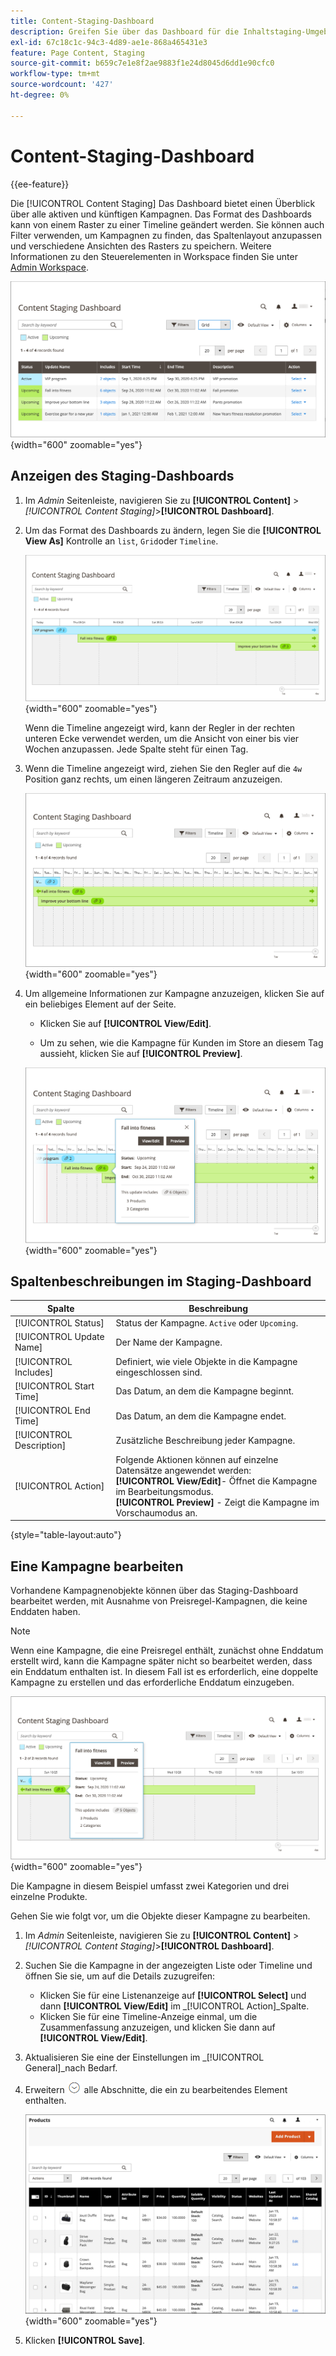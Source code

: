 ```yaml
---
title: Content-Staging-Dashboard
description: Greifen Sie über das Dashboard für die Inhaltstaging-Umgebung auf eine Übersicht aller aktiven und künftigen Kampagnen zu.
exl-id: 67c18c1c-94c3-4d89-ae1e-868a465431e3
feature: Page Content, Staging
source-git-commit: b659c7e1e8f2ae9883f1e24d8045d6dd1e90cfc0
workflow-type: tm+mt
source-wordcount: '427'
ht-degree: 0%

---
```


# Content-Staging-Dashboard

{{ee-feature}}

Die [!UICONTROL Content Staging] Das Dashboard bietet einen Überblick über alle aktiven und künftigen Kampagnen. Das Format des Dashboards kann von einem Raster zu einer Timeline geändert werden. Sie können auch Filter verwenden, um Kampagnen zu finden, das Spaltenlayout anzupassen und verschiedene Ansichten des Rasters zu speichern. Weitere Informationen zu den Steuerelementen in Workspace finden Sie unter [Admin Workspace](../getting-started/admin-workspace.md).

![Staging-Dashboard in Rasteransicht](./assets/content-staging-grid-view.png){width="600" zoomable="yes"}

## Anzeigen des Staging-Dashboards

1. Im _Admin_ Seitenleiste, navigieren Sie zu  **[!UICONTROL Content]** > _[!UICONTROL Content Staging]_>**[!UICONTROL Dashboard]**.

1. Um das Format des Dashboards zu ändern, legen Sie die **[!UICONTROL View As]** Kontrolle an `list`, `Grid`oder `Timeline`.

   ![Timeline-Ansicht](./assets/content-staging-dashboard-timeline.png){width="600" zoomable="yes"}

   Wenn die Timeline angezeigt wird, kann der Regler in der rechten unteren Ecke verwendet werden, um die Ansicht von einer bis vier Wochen anzupassen. Jede Spalte steht für einen Tag.

1. Wenn die Timeline angezeigt wird, ziehen Sie den Regler auf die `4w` Position ganz rechts, um einen längeren Zeitraum anzuzeigen.

   ![Vierwöchige Ansicht](./assets/content-staging-timeline-4-week-view.png){width="600" zoomable="yes"}

1. Um allgemeine Informationen zur Kampagne anzuzeigen, klicken Sie auf ein beliebiges Element auf der Seite.

   - Klicken Sie auf **[!UICONTROL View/Edit]**.

   - Um zu sehen, wie die Kampagne für Kunden im Store an diesem Tag aussieht, klicken Sie auf **[!UICONTROL Preview]**.

   ![Kampagneninformationen](./assets/content-staging-campaign-info.png){width="600" zoomable="yes"}

## Spaltenbeschreibungen im Staging-Dashboard

| Spalte | Beschreibung |
|--- |--- |
| [!UICONTROL Status] | Status der Kampagne. `Active` oder `Upcoming`. |
| [!UICONTROL Update Name] | Der Name der Kampagne. |
| [!UICONTROL Includes] | Definiert, wie viele Objekte in die Kampagne eingeschlossen sind. |
| [!UICONTROL Start Time] | Das Datum, an dem die Kampagne beginnt. |
| [!UICONTROL End Time] | Das Datum, an dem die Kampagne endet. |
| [!UICONTROL Description] | Zusätzliche Beschreibung jeder Kampagne. |
| [!UICONTROL Action] | Folgende Aktionen können auf einzelne Datensätze angewendet werden:<br/>**[!UICONTROL View/Edit]**- Öffnet die Kampagne im Bearbeitungsmodus.<br/>**[!UICONTROL Preview]** - Zeigt die Kampagne im Vorschaumodus an. |

{style="table-layout:auto"}

## Eine Kampagne bearbeiten

Vorhandene Kampagnenobjekte können über das Staging-Dashboard bearbeitet werden, mit Ausnahme von Preisregel-Kampagnen, die keine Enddaten haben.

>[!NOTE]
>
>Wenn eine Kampagne, die eine Preisregel enthält, zunächst ohne Enddatum erstellt wird, kann die Kampagne später nicht so bearbeitet werden, dass ein Enddatum enthalten ist. In diesem Fall ist es erforderlich, eine doppelte Kampagne zu erstellen und das erforderliche Enddatum einzugeben.

![Kampagnendetails](./assets/content-staging-dashboard-view-edit.png){width="600" zoomable="yes"}

Die Kampagne in diesem Beispiel umfasst zwei Kategorien und drei einzelne Produkte.

Gehen Sie wie folgt vor, um die Objekte dieser Kampagne zu bearbeiten.

1. Im _Admin_ Seitenleiste, navigieren Sie zu  **[!UICONTROL Content]** > _[!UICONTROL Content Staging]_>**[!UICONTROL Dashboard]**.

1. Suchen Sie die Kampagne in der angezeigten Liste oder Timeline und öffnen Sie sie, um auf die Details zuzugreifen:

   - Klicken Sie für eine Listenanzeige auf **[!UICONTROL Select]** und dann **[!UICONTROL View/Edit]** im _[!UICONTROL Action]_Spalte.
   - Klicken Sie für eine Timeline-Anzeige einmal, um die Zusammenfassung anzuzeigen, und klicken Sie dann auf **[!UICONTROL View/Edit]**.

1. Aktualisieren Sie eine der Einstellungen im _[!UICONTROL General]_nach Bedarf.

1. Erweitern ![Erweiterungsauswahl](../assets/icon-display-expand.png) alle Abschnitte, die ein zu bearbeitendes Element enthalten.

   ![Zugewiesene Produkte für ein Kampagnenelement aktualisieren](./assets/content-staging-campaign-edit-products.png){width="600" zoomable="yes"}

1. Klicken **[!UICONTROL Save]**.
